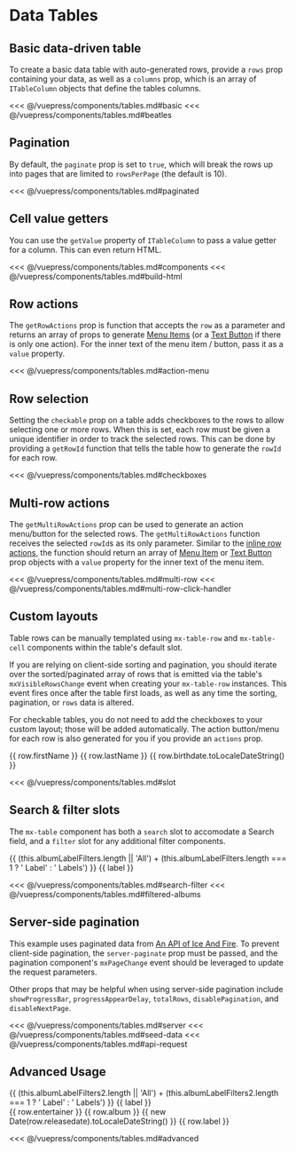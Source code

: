 # Data Tables

## Basic data-driven table

To create a basic data table with auto-generated rows, provide a `rows` prop containing your data, as well as a `columns` prop, which is an array of `ITableColumn` objects that define the tables columns.

<section class="mds">
  <div class="mt-20">
    <!-- #region basic -->
    <mx-table
      paginate="false"
      :rows.prop="beatles"
      :columns.prop="[
        { property: 'firstName', heading: 'First Name' },
        { property: 'lastName', heading: 'Last Name' },
        { property: 'credits', heading: 'Song Credits', type: 'number' },
        { property: 'birthdate', heading: 'Birthdate', type: 'date' },
        { property: 'eyeColor', heading: 'Eye Color', sortable: false }
      ]"
    />
    <!-- #endregion basic -->
  </div>
</section>

<<< @/vuepress/components/tables.md#basic
<<< @/vuepress/components/tables.md#beatles

## Pagination

By default, the `paginate` prop is set to `true`, which will break the rows up into pages that are limited to `rowsPerPage` (the default is 10).

<section class="mds">
  <div class="mt-20"></div>
    <!-- #region paginated -->
    <mx-table
      rows-per-page="5"
      :rows-per-page-options.prop="[5, 10, 25, 50]"
      :rows.prop="albums"
      :columns.prop="[
        { property: 'entertainer', heading: 'Artist', sortable: false },
        { property: 'album', heading: 'Album' },
        { property: 'releasedate', heading: 'Release Date', type: 'date' },
        { property: 'label', heading: 'Label' },
      ]"
    />
    <!-- #endregion paginated -->
  </div>
</section>

<<< @/vuepress/components/tables.md#paginated

## Cell value getters

You can use the `getValue` property of `ITableColumn` to pass a value getter for a column. This can even return HTML.

<section class="mds">
  <div class="mt-20">
    <!-- #region components -->
    <mx-table
      auto-width
      paginate="false"
      hoverable="false"
      :rows.prop="beatles"
      :columns.prop="[
        { property: 'firstName', heading: 'First Name' },
        { property: 'lastName', heading: 'Last Name' },
        { property: 'isLeftHanded', heading: 'Handedness', getValue: buildBadge },
      ]"
    />
    <!-- #endregion components -->
  </div>
</section>

<<< @/vuepress/components/tables.md#components
<<< @/vuepress/components/tables.md#build-html

## Row actions

The `getRowActions` prop is function that accepts the `row` as a parameter and returns an array of props to generate [Menu Items](/components/menus.html) (or a [Text Button](/components/buttons.html#text-buttons) if there is only one action). For the inner text of the menu item / button, pass it as a `value` property.

<section class="mds">
  <div class="mt-20">
    <!-- #region action-menu -->
    <mx-table
      :rows.prop="beatles"
      :columns.prop="[
        { property: 'firstName', heading: 'First Name' },
        { property: 'lastName', heading: 'Last Name' },
        { property: 'credits', heading: 'Song Credits', type: 'number' }
      ]"
      :get-row-actions.prop="row => ([
        { value: 'Edit ' + row.firstName, onClick: () => clickHandler(row) },
        { value: 'Delete', onClick: () => clickHandler(row) }
      ])"
    />
    <mx-table
      class="mt-20"
      :rows.prop="beatles"
      :columns.prop="[
        { property: 'firstName', heading: 'First Name' },
        { property: 'lastName', heading: 'Last Name' },
        { property: 'birthdate', heading: 'Birthdate', type: 'date' },
        { property: 'credits', heading: 'Song Credits', type: 'number' }
      ]"
      :get-row-actions.prop="row => ([
        { value: 'Edit', icon: 'ph-pencil', onClick: () => clickHandler(row) }
      ])"
    />
    <!-- #endregion action-menu -->
  </div>
</section>

<<< @/vuepress/components/tables.md#action-menu

## Row selection

Setting the `checkable` prop on a table adds checkboxes to the rows to allow selecting one or more rows. When this is set, each row must be given a unique identifier in order to track the selected rows. This can be done by providing a `getRowId` function that tells the table how to generate the `rowId` for each row.

<section class="mds">
  <div class="mt-20">
    <!-- #region checkboxes -->
    <mx-table
      checkable
      :get-row-id.prop="row => row.id"
      :rows.prop="albums"
      :columns.prop="[
        { property: 'entertainer', heading: 'Artist', sortable: false },
        { property: 'album', heading: 'Album' },
        { property: 'releasedate', heading: 'Release Date', type: 'date' },
        { property: 'label', heading: 'Label' },
      ]"
    />
    <!-- #endregion checkboxes -->
  </div>
</section>

<<< @/vuepress/components/tables.md#checkboxes

## Multi-row actions

The `getMultiRowActions` prop can be used to generate an action menu/button for the selected rows. The `getMultiRowActions` function receives the selected `rowId`s as its only parameter. Similar to the [inline row actions](#row-actions), the function should return an array of [Menu Item](/components/menus.html) or [Text Button](/components/buttons.html#text-buttons) prop objects with a `value` property for the inner text of the menu item.

<section class="mds">
  <div class="mt-20">
    <!-- #region multi-row -->
    <mx-table
      ref="multitable1"
      checkable
      :get-row-id.prop="row => row.firstName"
      :rows.prop="beatles"
      :columns.prop="[
        { property: 'firstName', heading: 'First Name' },
        { property: 'lastName', heading: 'Last Name' },
        { property: 'birthdate', heading: 'Birthdate', type: 'date' },
        { property: 'eyeColor', heading: 'Eye Color' },
      ]"
      :get-multi-row-actions.prop="rowIds => ([
        {
          value: `Merge ${rowIds.length > 1 ? rowIds.length : ''} rows`,
          disabled: rowIds.length < 2,
          onClick: () => multiRowClickHandler(rowIds)
        },
        { value: 'Delete', onClick: () => multiRowClickHandler(rowIds) },
      ])"
    />
    <mx-table
      ref="multitable2"
      class="mt-20"
      checkable
      :get-row-id.prop="row => row.firstName"
      :rows.prop="beatles"
      :columns.prop="[
        { property: 'firstName', heading: 'First Name' },
        { property: 'lastName', heading: 'Last Name' },
        { property: 'birthdate', heading: 'Birthdate', type: 'date' },
      ]"
      :get-multi-row-actions.prop="rowIds => ([
        { value: 'Delete', icon: 'ph-trash', onClick: () => multiRowClickHandler(rowIds) }
      ])"
    />
    <!-- #endregion multi-row -->
  </div>
</section>

<<< @/vuepress/components/tables.md#multi-row
<<< @/vuepress/components/tables.md#multi-row-click-handler

## Custom layouts

Table rows can be manually templated using `mx-table-row` and `mx-table-cell` components within the table's default slot.

If you are relying on client-side sorting and pagination, you should iterate over the sorted/paginated array of rows that is emitted via the table's `mxVisibleRowsChange` event when creating your `mx-table-row` instances. This event fires once after the table first loads, as well as any time the sorting, pagination, or `rows` data is altered.

For checkable tables, you do not need to add the checkboxes to your custom layout; those will be added automatically. The action button/menu for each row is also generated for you if you provide an `actions` prop.

<section class="mds">
  <div class="mt-20">
    <!-- #region slot -->
    <mx-table
      checkable
      :rows.prop="beatles"
      :columns.prop="[
        { property: 'firstName', heading: 'First Name' },
        { property: 'lastName', heading: 'Last Name' },
        { property: 'birthdate', heading: 'Birthdate', type: 'date' },
        { property: 'eyeColor', heading: 'Eye Color' },
        {} // Row actions header (Only add this empty object when using the table slot.)
      ]"
      @mxVisibleRowsChange="e => visibleRows = e.detail"
    >
      <div>
        <mx-table-row
          v-for="(row, i) in visibleRows"
          :key="row.firstName"
          :row-id="row.firstName"
          :actions.prop="[{ value: 'Delete', onClick: () => clickHandler(row) }]"
        >
          <mx-table-cell>{{ row.firstName }}</mx-table-cell>
          <mx-table-cell>{{ row.lastName }}</mx-table-cell>
          <mx-table-cell>{{ row.birthdate.toLocaleDateString() }}</mx-table-cell>
          <mx-table-cell>
            <mx-badge
              indicator
              :style="{ color: getEyeColorHex(row.eyeColor) }"
              :title="row.eyeColor"
            ></mx-badge>
          </mx-table-cell>
        </mx-table-row>
      </div>
    </mx-table>
    <!-- #endregion slot -->
  </div>
</section>

<<< @/vuepress/components/tables.md#slot

## Search & filter slots

The `mx-table` component has both a `search` slot to accomodate a Search field, and a `filter` slot for any additional filter components.

<section class="mds">
  <div class="mt-20"></div>
    <!-- #region search-filter -->
    <mx-table
      rows-per-page="5"
      :rows-per-page-options.prop="[5, 10, 25, 50]"
      :rows.prop="filteredAlbums"
      :columns.prop="[
        { property: 'entertainer', heading: 'Artist', sortable: false },
        { property: 'album', heading: 'Album' },
        { property: 'releasedate', heading: 'Release Date', type: 'date' },
        { property: 'label', heading: 'Label' },
      ]"
    >
      <mx-search
        slot="search"
        :value="albumSearch"
        dense
        placeholder="Search"
        @input="albumSearch = $event.target.value"
      />
      <div slot="filter">
        <mx-button ref="labelMenuButton" btn-type="action" dropdown>
          {{ (this.albumLabelFilters.length || 'All') +
          (this.albumLabelFilters.length === 1 ? ' Label' : ' Labels') }}
        </mx-button>
        <mx-menu ref="labelMenu">
          <mx-menu-item
            v-for="label in albumLabels"
            :key="label"
            multi-select
            :checked="albumLabelFilters.includes(label)"
            @input="toggleLabelFilter(label)"
          >
            {{ label }}
          </mx-menu-item>
        </mx-menu>
      </div>
    </mx-table>
    <!-- #endregion search-filter -->
  </div>
</section>

<<< @/vuepress/components/tables.md#search-filter
<<< @/vuepress/components/tables.md#filtered-albums

## Server-side pagination

This example uses paginated data from [An API of Ice And Fire](https://anapioficeandfire.com/). To prevent client-side pagination, the `server-paginate` prop must be passed, and the pagination component's `mxPageChange` event should be leveraged to update the request parameters.

Other props that may be helpful when using server-side pagination include `showProgressBar`, `progressAppearDelay`, `totalRows`, `disablePagination`, and `disableNextPage`.

<section class="mds">
    <!-- #region server -->
  <mx-checkbox
    class="my-20"
    label-name="Add a 1500ms delay to emulate a slow connection"
    :value="apiSlowRequest"
    @input="apiSlowRequest = !apiSlowRequest"
  />
    <mx-table
      server-paginate
      :page="this.apiPage"
      :rows-per-page="this.apiPageSize"
      :rows-per-page-options.prop="[5, 10, 25, 50]"
      :disable-pagination="apiLoading"
      :disable-next-page="apiDisableNextPage"
      :rows.prop="apiHouses"
      :columns.prop="[
        { property: 'name', heading: 'Name', sortable: false },
        { property: 'region', heading: 'Region', sortable: false },
        { property: 'words', heading: 'Words', sortable: false }
      ]"
      :show-progress-bar="apiLoading"
      progress-appear-delay="150"
      @mxPageChange="onPageChange"
    />
    <!-- #endregion server -->
  </div>
</section>

<<< @/vuepress/components/tables.md#server
<<< @/vuepress/components/tables.md#seed-data
<<< @/vuepress/components/tables.md#api-request

## Advanced Usage

<section class="mds">
  <div class="mt-20"></div>
    <!-- #region advanced -->
    <mx-table
      checkable
      :rows.prop="filteredAlbums2"
      :columns.prop="[
        { property: 'entertainer', heading: 'Artist', sortable: false },
        { property: 'album', heading: 'Album' },
        { property: 'releasedate', heading: 'Release Date', type: 'date' },
        { property: 'label', heading: 'Label' },
        {}
      ]"
      :get-multi-row-actions.prop="rowIds => ([
        {
          value: 'Like',
          icon: 'ph-heart',
          onClick: () => multiRowClickHandler(rowIds)
        },
        {
          value: 'Delete',
          icon: 'ph-trash',
          onClick: () => multiRowClickHandler(rowIds)
        }
      ])"
      @mxVisibleRowsChange="e => albumRows = e.detail"
    >
      <mx-search
        slot="search"
        :value="albumSearch2"
        dense
        placeholder="Search"
        @input="albumSearch2 = $event.target.value"
      />
      <div slot="filter">
        <mx-button ref="labelMenuButton2" class="whitespace-nowrap" btn-type="action" dropdown>
          {{ (this.albumLabelFilters2.length || 'All') +
          (this.albumLabelFilters2.length === 1 ? ' Label' : ' Labels') }}
        </mx-button>
        <mx-menu ref="labelMenu2">
          <mx-menu-item
            v-for="label in albumLabels"
            :key="label"
            multi-select
            :checked="albumLabelFilters2.includes(label)"
            @input="toggleLabelFilter2(label)"
          >
            {{ label }}
          </mx-menu-item>
        </mx-menu>
      </div>
      <div>
        <mx-table-row
          v-for="(row, i) in albumRows"
          :key="row.album"
          :row-id="row.album"
          :actions.prop="[
            { value: 'Like', icon: 'ph-heart', onClick: () => clickHandler(row) },
            { value: 'Delete', icon: 'ph-trash', onClick: () => clickHandler(row) },
          ]"
        >
          <mx-table-cell>{{ row.entertainer }}</mx-table-cell>
          <mx-table-cell>{{ row.album }}</mx-table-cell>
          <mx-table-cell>{{ new Date(row.releasedate).toLocaleDateString() }}</mx-table-cell>
          <mx-table-cell>{{ row.label }}</mx-table-cell>
        </mx-table-row>
      </div>
    </mx-table>
    <!-- #endregion advanced -->
  </div>
</section>

<<< @/vuepress/components/tables.md#advanced

<script>
// #region beatles
const beatles = [
  {
    firstName: 'John',
    lastName: 'Lennon',
    credits: 90,
    birthdate: new Date(1940, 9, 9),
    isLeftHanded: false,
    eyeColor: 'Brown',
  },
  {
    firstName: 'Paul',
    lastName: 'McCartney',
    credits: 88,
    birthdate: new Date(1942, 5, 18),
    isLeftHanded: true,
    eyeColor: 'Hazel',
  },
  {
    firstName: 'George',
    lastName: 'Harrison',
    credits: 22,
    birthdate: new Date(1943, 1, 25),
    isLeftHanded: false,
    eyeColor: 'Brown',
  },
  {
    firstName: 'Ringo',
    lastName: 'Starr',
    credits: 2,
    birthdate: new Date(1940, 6, 7),
    isLeftHanded: false,
    eyeColor: 'Blue',
  }
]
// #endregion beatles

const albums = [
  {
    "id": 36,
    "album": "Love",
    "entertainer": "The Beatles",
    "releasedate": "2006-11-20T00:00:00",
    "label": "Apple"
  },
  {
    "id": 34,
    "album": "Let It Be... Naked",
    "entertainer": "The Beatles",
    "releasedate": "2003-11-17T00:00:00",
    "label": "Apple"
  },
  {
    "id": 33,
    "album": "1",
    "entertainer": "The Beatles",
    "releasedate": "2000-11-13T00:00:00",
    "label": "Apple"
  },
  {
    "id": 32,
    "album": "Anthology 3",
    "entertainer": "The Beatles",
    "releasedate": "1996-10-28T00:00:00",
    "label": "Apple"
  },
  {
    "id": 31,
    "album": "Anthology 2",
    "entertainer": "The Beatles",
    "releasedate": "1996-03-18T00:00:00",
    "label": "Apple"
  },
  {
    "id": 9,
    "album": "Rock 'n' Roll Music",
    "entertainer": "The Beatles",
    "releasedate": "1976-06-10T00:00:00",
    "label": "Parlophone"
  },
  {
    "id": 35,
    "album": "Capitol Albums Vol.1, The",
    "entertainer": "The Beatles",
    "releasedate": "2004-11-15T00:00:00",
    "label": "E.M.I."
  },
  {
    "id": 30,
    "album": "Anthology 1",
    "entertainer": "The Beatles",
    "releasedate": "1995-11-21T00:00:00",
    "label": "Apple"
  },
  {
    "id": 29,
    "album": "Live at the BBC",
    "entertainer": "The Beatles",
    "releasedate": "1994-11-30T00:00:00",
    "label": "Apple"
  },
  {
    "id": 15,
    "album": "Past Masters Vol. 1",
    "entertainer": "The Beatles",
    "releasedate": "1988-03-08T00:00:00",
    "label": "Parlophone"
  },
  {
    "id": 16,
    "album": "Past Masters Vol. 2",
    "entertainer": "The Beatles",
    "releasedate": "1988-03-08T00:00:00",
    "label": "Parlophone"
  },
  {
    "id": 14,
    "album": "Beatles Box, The",
    "entertainer": "The Beatles",
    "releasedate": "1980-11-03T00:00:00",
    "label": "World Records"
  },
  {
    "id": 28,
    "album": "Beatles Ballads, The",
    "entertainer": "The Beatles",
    "releasedate": "1980-10-13T00:00:00",
    "label": "Parlophone"
  },
  {
    "id": 13,
    "album": "Hey Jude",
    "entertainer": "The Beatles",
    "releasedate": "1979-05-11T00:00:00",
    "label": "Parlophone"
  },
  {
    "id": 11,
    "album": "Rarities",
    "entertainer": "The Beatles",
    "releasedate": "1978-12-02T00:00:00",
    "label": "Parlophone"
  },
  {
    "id": 12,
    "album": "The Beatles Collection",
    "entertainer": "The Beatles",
    "releasedate": "1978-12-02T00:00:00",
    "label": "E.M.I."
  },
  {
    "id": 27,
    "album": "Love Songs",
    "entertainer": "The Beatles",
    "releasedate": "1977-11-19T00:00:00",
    "label": "Parlophone"
  },
  {
    "id": 10,
    "album": "Live at the Hollywood Bowl",
    "entertainer": "The Beatles",
    "releasedate": "1977-05-06T00:00:00",
    "label": "Parlophone"
  },
  {
    "id": 26,
    "album": "Magical Mystery Tour",
    "entertainer": "The Beatles",
    "releasedate": "1976-11-19T00:00:00",
    "label": "Parlophone"
  },
  {
    "id": 24,
    "album": "1962-1966 (The Red  Album)",
    "entertainer": "The Beatles",
    "releasedate": "1973-04-19T00:00:00",
    "label": "Parlophone"
  },
  {
    "id": 25,
    "album": "1967-1970 (The Blue Album)",
    "entertainer": "The Beatles",
    "releasedate": "1973-04-19T00:00:00",
    "label": "Parlophone"
  },
  {
    "id": 23,
    "album": "From Then To You",
    "entertainer": "The Beatles",
    "releasedate": "1970-12-18T00:00:00",
    "label": "Apple"
  },
  {
    "id": 8,
    "album": "Let it Be",
    "entertainer": "The Beatles",
    "releasedate": "1970-11-06T00:00:00",
    "label": "Apple"
  },
  {
    "id": 22,
    "album": "Abbey Road",
    "entertainer": "The Beatles",
    "releasedate": "1969-09-26T00:00:00",
    "label": "Apple"
  },
  {
    "id": 21,
    "album": "Yellow Submarine",
    "entertainer": "The Beatles",
    "releasedate": "1969-01-17T00:00:00",
    "label": "Parlophone"
  },
  {
    "id": 20,
    "album": "The White Album",
    "entertainer": "The Beatles",
    "releasedate": "1968-11-22T00:00:00",
    "label": "Apple"
  },
  {
    "id": 7,
    "album": "Sgt. Pepper's Lonely Hearts Club Band",
    "entertainer": "The Beatles",
    "releasedate": "1967-06-01T00:00:00",
    "label": "Parlophone"
  },
  {
    "id": 6,
    "album": "A Collection of Beatles Oldies",
    "entertainer": "The Beatles",
    "releasedate": "1966-12-10T00:00:00",
    "label": "Parlophone"
  },
  {
    "id": 5,
    "album": "Revolver",
    "entertainer": "The Beatles",
    "releasedate": "1966-08-05T00:00:00",
    "label": "Parlophone"
  },
  {
    "id": 3,
    "album": "Rubber Soul",
    "entertainer": "The Beatles",
    "releasedate": "1965-12-03T00:00:00",
    "label": "Parlophone"
  },
  {
    "id": 4,
    "album": "Help !",
    "entertainer": "The Beatles",
    "releasedate": "1965-08-06T00:00:00",
    "label": "Parlophone"
  },
  {
    "id": 2,
    "album": "A Hard Day's Night",
    "entertainer": "The Beatles",
    "releasedate": "1964-07-10T00:00:00",
    "label": "Parlophone"
  },
  {
    "id": 19,
    "album": "The Beatles First",
    "entertainer": "The Beatles",
    "releasedate": "1964-06-19T00:00:00",
    "label": "Polydor"
  },
  {
    "id": 1,
    "album": "Beatles For Sale",
    "entertainer": "The Beatles",
    "releasedate": "1964-04-12T00:00:00",
    "label": "Parlophone"
  },
  {
    "id": 18,
    "album": "With the Beatles",
    "entertainer": "The Beatles",
    "releasedate": "1963-11-22T00:00:00",
    "label": "Parlophone"
  },
  {
    "id": 17,
    "album": "Please Please Me (Mono)",
    "entertainer": "The Beatles",
    "releasedate": "1963-03-22T00:00:00",
    "label": "Parlophone"
  }
]

export default {
  data() {
    return {
      albums,
      beatles,
      visibleRows: beatles,
      albumRows: albums,
      albumSearch: '',
      albumSearch2: '',
      albumLabelFilters: [],
      albumLabelFilters2: [],
      beatlesSearch: '',
      draggingRowId: null,
      apiHouses: [],
      apiPage: 0,
      apiPageSize: 5,
      apiLoading: false,
      apiDisableNextPage: false,
      apiSlowRequest: false,
    }
  },
  computed: {
    // #region filtered-albums
    albumLabels() {
      return [...new Set(this.albums.map(album => album.label))].sort()
    },
    filteredAlbums() {
      if (!this.albumSearch && !this.albumLabelFilters.length) return this.albums
      let filteredAlbums = this.albums
      if (this.albumSearch) {
        const albumSearch = this.albumSearch.toLocaleLowerCase()
        filteredAlbums = filteredAlbums.filter(row => 
          row.album.toLocaleLowerCase().includes(albumSearch)
        )
      }
      if (this.albumLabelFilters.length) {
        filteredAlbums = filteredAlbums.filter(row => 
          this.albumLabelFilters.includes(row.label)
        )
      }
      return filteredAlbums
    },
    // #endregion filtered-albums
    filteredAlbums2() {
      if (!this.albumSearch2 && !this.albumLabelFilters2.length) return this.albums
      let filteredAlbums = this.albums
      if (this.albumSearch2) {
        const albumSearch2 = this.albumSearch2.toLocaleLowerCase()
        filteredAlbums = filteredAlbums.filter(row => 
          row.album.toLocaleLowerCase().includes(albumSearch2)
        )
      }
      if (this.albumLabelFilters2.length) {
        filteredAlbums = filteredAlbums.filter(row => 
          this.albumLabelFilters2.includes(row.label)
        )
      }
      return filteredAlbums
    },
    filteredBeatles() {
      if (!this.beatlesSearch) return this.beatles
      else {
        const beatlesSearch = this.beatlesSearch.toLocaleLowerCase()
        return this.beatles.filter(row => (
          row.firstName.toLocaleLowerCase().includes(beatlesSearch) ||
          row.lastName.toLocaleLowerCase().includes(beatlesSearch)
        ))
      }
    }
  },
  // #region seed-data
  mounted() {
    this.getApiData()
    // ...
  // #endregion seed-data
    this.$refs.labelMenu.anchorEl = this.$refs.labelMenuButton
    this.$refs.labelMenu2.anchorEl = this.$refs.labelMenuButton2
    this.$refs.multitable1.setCheckedRowIds(['John', 'Paul'])
    this.$refs.multitable2.setCheckedRowIds(['John', 'Paul'])
  },
  methods: {
    // #region build-html
    buildBadge(row) {
      const handedness = row.isLeftHanded ? 'Left' : 'Right'
      const color = row.isLeftHanded ? 'bg-purple-300' : 'bg-blue-300'
      return `<mx-badge squared badge-class="${color}" value="${handedness}"></mx-badge>`
    },
    // #endregion build-html
    clickHandler(row) {
      console.log(`Action for ${row.firstName} clicked!`)
    },
    getEyeColorHex(eyeColor) {
      const colors = {
        Blue: '#85abce',
        Hazel: '#c9c789',
        Brown: '#9e6b4a'
      }
      return colors[eyeColor]
    },
    // #region multi-row-click-handler
    async multiRowClickHandler(rowIds) {
      console.log(`Action selected with ${rowIds.length} row(s)!`)
      this.$refs.multitable1.checkNone()
      this.$refs.multitable2.checkNone()
    },
    // #endregion multi-row-click-handler
    toggleLabelFilter(label) {
      if (this.albumLabelFilters.includes(label)) {
        this.albumLabelFilters = this.albumLabelFilters.filter(l => l !== label)
      } else {
        this.albumLabelFilters = [...this.albumLabelFilters, label]
      }
    },
    toggleLabelFilter2(label) {
      if (this.albumLabelFilters2.includes(label)) {
        this.albumLabelFilters2 = this.albumLabelFilters2.filter(l => l !== label)
      } else {
        this.albumLabelFilters2 = [...this.albumLabelFilters2, label]
      }
    },
    // #region api-request
    async getApiData() {
      this.apiLoading = true
      let url = 'https://www.anapioficeandfire.com/api/houses?'
      url += 'page=' + (this.apiPage + 1)
      url += '&pageSize=' + this.apiPageSize
        const response = await fetch(url)
        // Parse last page number from "link" header since API does not give us total row count
        const pages = response.headers.get('link').match(/page\=[0-9]+/g)
        const lastPage = +/[0-9]+/.exec(pages[pages.length - 1])[0]
        // Disable next-page button if this is the last page
        this.apiDisableNextPage = lastPage === (this.apiPage + 1)
        setTimeout(async () => {
          this.apiHouses = await response.json()
          this.apiLoading = false
        }, this.apiSlowRequest ? 1500 : 0)
    },
    onPageChange(e) {
      this.apiPage = e.detail.page
      this.apiPageSize = e.detail.rowsPerPage
      this.getApiData()
    }
    // #endregion api-request
  }
}
</script>
